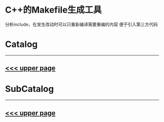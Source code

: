 # C++的Makefile生成工具

分析include，在发生改动时可以只重新编译需要重编的内容
便于引入第三方代码


# Catalog
---
[<<< upper page](../README.md)
---

# SubCatalog

---
[<<< upper page](../README.md)
---